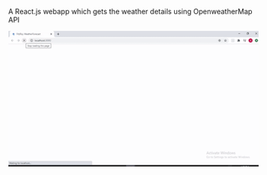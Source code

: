 A React.js webapp which gets the weather details using OpenweatherMap API

![Alt Text](https://github.com/seif1125/FITZROY-WEATHER/blob/master/ezgif.com-video-to-gif.gif)
